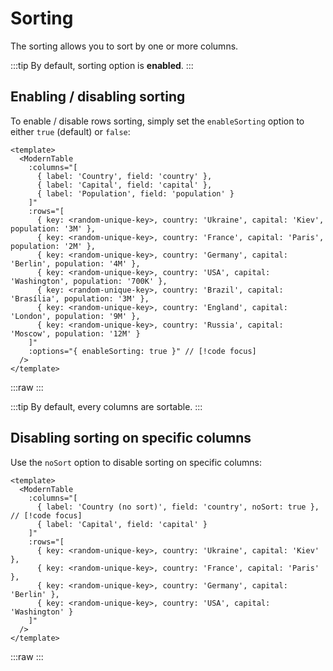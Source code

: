 # Sorting

The sorting allows you to sort by one or more columns.

:::tip
By default, sorting option is **enabled**.
:::

## Enabling / disabling sorting

To enable / disable rows sorting, simply set the `enableSorting` option to either `true` (default) or `false`:

```vue
<template>
  <ModernTable
    :columns="[
      { label: 'Country', field: 'country' },
      { label: 'Capital', field: 'capital' },
      { label: 'Population', field: 'population' }
    ]"
    :rows="[
      { key: <random-unique-key>, country: 'Ukraine', capital: 'Kiev', population: '3M' },
      { key: <random-unique-key>, country: 'France', capital: 'Paris', population: '2M' },
      { key: <random-unique-key>, country: 'Germany', capital: 'Berlin', population: '4M' },
      { key: <random-unique-key>, country: 'USA', capital: 'Washington', population: '700K' },
      { key: <random-unique-key>, country: 'Brazil', capital: 'Brasília', population: '3M' },
      { key: <random-unique-key>, country: 'England', capital: 'London', population: '9M' },
      { key: <random-unique-key>, country: 'Russia', capital: 'Moscow', population: '12M' }
    ]"
    :options="{ enableSorting: true }" // [!code focus]
  />
</template>
```

:::raw
<ModernTable
  :columns="[
    { label: 'Country', field: 'country' },
    { label: 'Capital', field: 'capital' },
    { label: 'Population', field: 'population' }
  ]"
  :rows="[
    { key: 0, country: 'Ukraine', capital: 'Kiev', population: '3M' },
    { key: 1, country: 'France', capital: 'Paris', population: '2M' },
    { key: 2, country: 'Germany', capital: 'Berlin', population: '4M' },
    { key: 3, country: 'USA', capital: 'Washington', population: '700K' },
    { key: 4, country: 'Brazil', capital: 'Brasília', population: '3M' },
    { key: 5, country: 'England', capital: 'London', population: '9M' },
    { key: 6, country: 'Russia', capital: 'Moscow', population: '12M' }
  ]"
  :options="{ enableSorting: true }"
/>
:::

:::tip
By default, every columns are sortable.
:::

## Disabling sorting on specific columns

Use the `noSort` option to disable sorting on specific columns: 

```vue
<template>
  <ModernTable
    :columns="[
      { label: 'Country (no sort)', field: 'country', noSort: true }, // [!code focus]
      { label: 'Capital', field: 'capital' }
    ]"
    :rows="[
      { key: <random-unique-key>, country: 'Ukraine', capital: 'Kiev' },
      { key: <random-unique-key>, country: 'France', capital: 'Paris' },
      { key: <random-unique-key>, country: 'Germany', capital: 'Berlin' },
      { key: <random-unique-key>, country: 'USA', capital: 'Washington' }
    ]"
  />
</template>
```

:::raw
<ModernTable
  :columns="[
    { label: 'Country (no sort)', field: 'country', noSort: true },
    { label: 'Capital', field: 'capital' }
  ]"
  :rows="[
    { key: 0, country: 'Ukraine', capital: 'Kiev' },
    { key: 1, country: 'France', capital: 'Paris' },
    { key: 2, country: 'Germany', capital: 'Berlin' },
    { key: 3, country: 'USA', capital: 'Washington' }
  ]"
/>
:::
